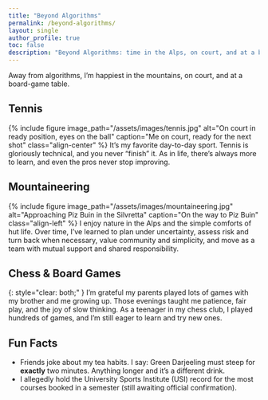 ```yaml
---
title: "Beyond Algorithms"
permalink: /beyond-algorithms/
layout: single
author_profile: true
toc: false
description: "Beyond Algorithms: time in the Alps, on court, and at a board-game table."
---
```


Away from algorithms, I’m happiest in the mountains, on court, and at a board-game table.

## Tennis
{% include figure
   image_path="/assets/images/tennis.jpg"
   alt="On court in ready position, eyes on the ball"
   caption="Me on court, ready for the next shot"
   class="align-center"
%}
It’s my favorite day-to-day sport. Tennis is gloriously technical, and you never “finish” it. As in life, there’s always more to learn, and even the pros never stop improving.

## Mountaineering
{% include figure
   image_path="/assets/images/mountaineering.jpg"
   alt="Approaching Piz Buin in the Silvretta"
   caption="On the way to Piz Buin"
   class="align-left"
%}
I enjoy nature in the Alps and the simple comforts of hut life. Over time, I’ve learned to plan under uncertainty, assess risk and turn back when necessary, value community and simplicity, and move as a team with mutual support and shared responsibility.

## Chess & Board Games
{: style="clear: both;" }
I’m grateful my parents played lots of games with my brother and me growing up. Those evenings taught me patience, fair play, and the joy of slow thinking. As a teenager in my chess club, I played hundreds of games, and I’m still eager to learn and try new ones.

## Fun Facts
- Friends joke about my tea habits. I say: Green Darjeeling must steep for **exactly** two minutes. Anything longer and it’s a different drink.
- I allegedly hold the University Sports Institute (USI) record for the most courses booked in a semester (still awaiting official confirmation).


